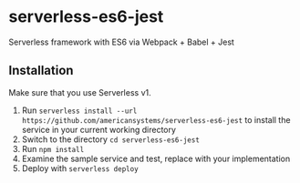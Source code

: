 # serverless-es6-jest
Serverless framework with ES6 via Webpack + Babel + Jest


## Installation
Make sure that you use Serverless v1.

1. Run `serverless install --url https://github.com/americansystems/serverless-es6-jest` to install the service in your current working directory
2. Switch to the directory `cd serverless-es6-jest`
3. Run `npm install`
4. Examine the sample service and test, replace with your implementation
5. Deploy with `serverless deploy`
